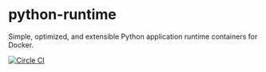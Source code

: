 # python-runtime

Simple, optimized, and extensible Python application runtime containers for Docker.

[![Circle CI](https://circleci.com/gh/gliderlabs/python-runtime.png?style=shield)](https://circleci.com/gh/gliderlabs/python-runtime)